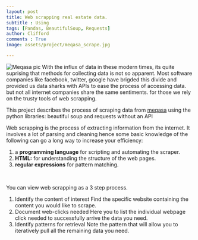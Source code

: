 ```yaml
---
layout: post
title: Web scrapping real estate data.
subtitle : Using 
tags: [Pandas, BeautifulSoup, Requests]
author: Clifford
comments : True
image: assets/project/meqasa_scrape.jpg

---
```


![Meqasa pic]()
With the influx of data in these modern times, its quite suprising that methods for collecting data is not so apparent. Most software companies like facebook, twitter, google have brigded this divide and provided us data sharks with APIs to ease the process of accessing data. but not all internet companies share the same sentiments. for those we rely on the trusty tools of web scrapping.

This project describes the process of scraping data from [meqasa](http://www.meqasa.com) using the python libraries: beautiful soup and requests without an API

Web scrapping is the process of extracting information from the internet. It involves a lot of parsing and cleaning hence some basic knowledge of the following can go a long way to increase your efficiency:

1. a <b> programming language</b> for scripting and automating the scraper.
2. <b>HTML:</b> for understanding the structure of the web pages.
3. <b>regular expressions</b> for pattern matching.

<br>

You can view web scrapping as a 3 step process.
1.  Identify the content of interest
Find the specific website containing the content you would like to scrape.
2.  Document web-clicks needed
Here you to list the individual webpage click needed to successfully arrive the data you need.
3. Identify patterns for retrieval
Note the pattern that will allow you to iteratively pull all the remaining data you need.

<br>


<!-- 
<h2>1. HTML headings</h2>
{% highlight html %}
<h1>This is heading 1</h1>
<h2>This is heading 2</h2>
<h3>This is heading 3</h3>
<h4>This is heading 4</h4>
<h5>This is heading 5</h5>
<h6>This is heading 6</h6>
{% endhighlight %}
<h1>This is heading 1</h1>
<h2>This is heading 2</h2>
<h3>This is heading 3</h3>
<h4>This is heading 4</h4>
<h5>This is heading 5</h5>
<h6>This is heading 6</h6>

<br>

<h2>2. bold text</h2>
{% highlight html %}
<p>This is normal text - <b>and this is bold text</b>.</p>
{% endhighlight %}
<p>This is normal text - <b>and this is bold text</b>.</p>

<h2>5. image</h2>
{% highlight html %}
![sample image]({{ site.baseurl }}/assets/img/koreaSunset.jpg)
{% endhighlight %}
![sample image]({{ site.baseurl }}/assets/img/koreaSunset.jpg)

<br>

<h2>5. table</h2>
{% highlight html %}
| Header 1  | Header 2 | Header 3 |
| :------- | :-------: | -------: |
| Content 1  | Content 2 | Content 3 |
| Content 1  | Content 2 | Content 3 |
{% endhighlight %}
| Header 1  | Header 2 | Header 3 |
| :------- | :-------: | -------: |
| Content 1 | Content 2 | Content 3 |
| Content 1 | Content 2 | Content 3 | -->
